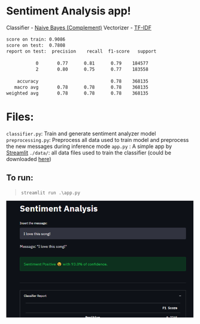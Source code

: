 # Sentiment Analysis app!

Classifier - [Naive Bayes (Complement)](https://scikit-learn.org/stable/modules/generated/sklearn.naive_bayes.ComplementNB.html)
Vectorizer - [TF-IDF](https://scikit-learn.org/stable/modules/generated/sklearn.feature_extraction.text.TfidfVectorizer.html)
```
score on train: 0.9086
score on test:  0.7808
report on test:  precision    recall  f1-score   support

           0       0.77      0.81      0.79    184577
           2       0.80      0.75      0.77    183558

    accuracy                           0.78    368135
   macro avg       0.78      0.78      0.78    368135
weighted avg       0.78      0.78      0.78    368135

```
# Files:
`classifier.py`: Train and generate sentiment analyzer model
`preprocessing.py`: Preprocess all data used to train model and preprocess the new messages during inference mode
`app.py` : A simple app by [Streamlit](https://streamlit.io/)
`./data/`:  all data files used to train the classifier (could be downloaded [here](https://www.kaggle.com/kazanova/sentiment140))




## To run:
> `streamlit run .\app.py`


<img src="./app.png" width="500"/>
 